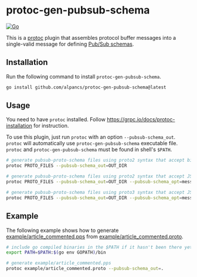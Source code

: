 # protoc-gen-pubsub-schema

[![Go](https://github.com/alpancs/protoc-gen-pubsub-schema/actions/workflows/go.yml/badge.svg)](https://github.com/alpancs/protoc-gen-pubsub-schema/actions/workflows/go.yml)

This is a [protoc](https://github.com/protocolbuffers/protobuf) plugin
that assembles protocol buffer messages into a single-valid message for defining [Pub/Sub schemas](https://cloud.google.com/pubsub/docs/schemas).

## Installation

Run the following command to install `protoc-gen-pubsub-schema`.

```sh
go install github.com/alpancs/protoc-gen-pubsub-schema@latest
```

## Usage

You need to have `protoc` installed.
Follow <https://grpc.io/docs/protoc-installation> for instruction.

To use this plugin, just run `protoc` with an option `--pubsub-schema_out`.
`protoc` will automatically use `protoc-gen-pubsub-schema` executable file.
`protoc` and `protoc-gen-pubsub-schema` must be found in shell's `$PATH`.

```sh
# generate pubsub-proto-schema files using proto2 syntax that accept binary message encoding
protoc PROTO_FILES --pubsub-schema_out=OUT_DIR

# generate pubsub-proto-schema files using proto2 syntax that accept JSON message encoding
protoc PROTO_FILES --pubsub-schema_out=OUT_DIR --pubsub-schema_opt=message-encoding=json

# generate pubsub-proto-schema files using proto3 syntax that accept JSON message encoding
protoc PROTO_FILES --pubsub-schema_out=OUT_DIR --pubsub-schema_opt=message-encoding=json --pubsub-schema_opt=schema-syntax=proto3
```

## Example

The following example shows how to generate [example/article_commented.pps](example/article_commented.pps) from [example/article_commented.proto](example/article_commented.proto).

```sh
# include go compiled binaries in the $PATH if it hasn't been there yet
export PATH=$PATH:$(go env GOPATH)/bin

# generate example/article_commented.pps
protoc example/article_commented.proto --pubsub-schema_out=.
```
